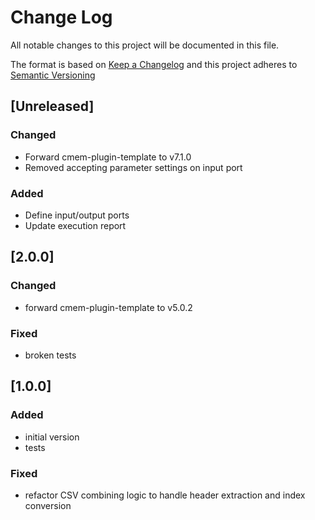 # Change Log

All notable changes to this project will be documented in this file.

The format is based on [Keep a Changelog](http://keepachangelog.com/) and this project adheres to [Semantic Versioning](https://semver.org/)

## [Unreleased]

### Changed

- Forward cmem-plugin-template to v7.1.0
- Removed accepting parameter settings on input port

### Added

- Define input/output ports
- Update execution report

## [2.0.0]

### Changed

- forward cmem-plugin-template to v5.0.2

### Fixed

- broken tests

## [1.0.0]

### Added

- initial version
- tests

### Fixed

- refactor CSV combining logic to handle header extraction and index conversion
